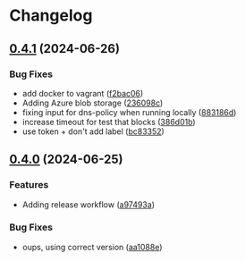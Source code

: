 # Changelog

## [0.4.1](https://github.com/fallard84/bullfrog/compare/v0.4.0...v0.4.1) (2024-06-26)


### Bug Fixes

* add docker to vagrant ([f2bac06](https://github.com/fallard84/bullfrog/commit/f2bac06f439521f236df82b500db66b8ce3b9d44))
* Adding Azure blob storage ([236098c](https://github.com/fallard84/bullfrog/commit/236098cd17eceaeae3a09a8975ee2fe2f1428686))
* fixing input for dns-policy when running locally ([883186d](https://github.com/fallard84/bullfrog/commit/883186d62eb4beeb389c1a057ae537ba093f8a65))
* increase timeout for test that blocks ([386d01b](https://github.com/fallard84/bullfrog/commit/386d01bc990c187d9518bc0f86e7c48fb7623722))
* use token + don't add label ([bc83352](https://github.com/fallard84/bullfrog/commit/bc83352bcf72631b5fb7ce309c09d3ad843510b9))

## [0.4.0](https://github.com/fallard84/bullfrog/compare/v0.3.0...v0.4.0) (2024-06-25)


### Features

* Adding release workflow ([a97493a](https://github.com/fallard84/bullfrog/commit/a97493acd487e21ceeb6648287147fd79fafb32b))


### Bug Fixes

* oups, using correct version ([aa1088e](https://github.com/fallard84/bullfrog/commit/aa1088e499a166f5d7994c9d338a693a31ffdf53))
